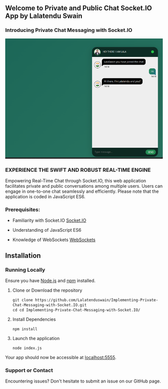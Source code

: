 ## Welcome to Private and Public Chat Socket.IO App by Lalatendu Swain ##

### Introducing Private Chat Messaging with Socket.IO ### 

![Chat App Screenshot](https://raw.githubusercontent.com/Lalatenduswain/Implementing-Private-Chat-Messaging-with-Socket.IO/master/public/img/chat-app.png "Chat")

### EXPERIENCE THE SWIFT AND ROBUST REAL-TIME ENGINE ###

Empowering Real-Time Chat through Socket.IO, this web application facilitates private and public conversations among multiple users. Users can engage in one-to-one chat seamlessly and efficiently. Please note that the application is coded in JavaScript ES6.

### Prerequisites: ###
  
  * Familiarity with Socket.IO [Socket.IO](https://socket.io/)

  * Understanding of JavaScript ES6
   
  * Knowledge of WebSockets [WebSockets](https://developer.mozilla.org/en-US/docs/Web/API/WebSockets_API/Writing_WebSocket_client_applications)

## Installation<a name="installation"></a>
### Running Locally
Ensure you have [Node.js](https://nodejs.org/) and [npm](https://www.npmjs.com/) installed.

1. Clone or Download the repository

	```
	git clone https://github.com/Lalatenduswain/Implementing-Private-Chat-Messaging-with-Socket.IO.git
	cd cd Implementing-Private-Chat-Messaging-with-Socket.IO/
	```
2. Install Dependencies

	```
	npm install
	```
3. Launch the application

	```
	node index.js
	```
Your app should now be accessible at [localhost:5555](http://localhost:5555/).

  
### Support or Contact ###

Encountering issues? Don't hesitate to submit an issue on our GitHub page.
